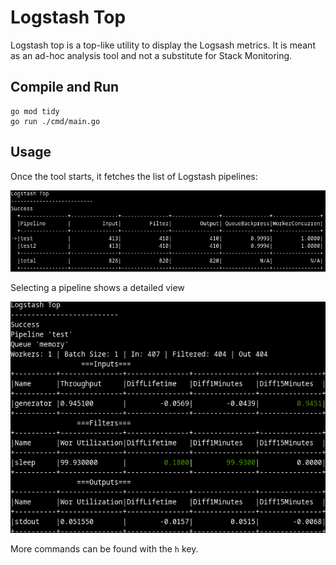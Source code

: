 # Logstash Top

Logstash top is a top-like utility to display the Logsash metrics.
It is meant as an ad-hoc analysis tool and not a substitute for Stack Monitoring.

## Compile and Run

```
go mod tidy
go run ./cmd/main.go
```


## Usage

Once the tool starts, it fetches the list of Logstash pipelines:

![Overwiew](./img/overview.png)

Selecting a pipeline shows a detailed view

![Detailed Overview](./img/detailed_view.png)

More commands can be found with the `h` key.